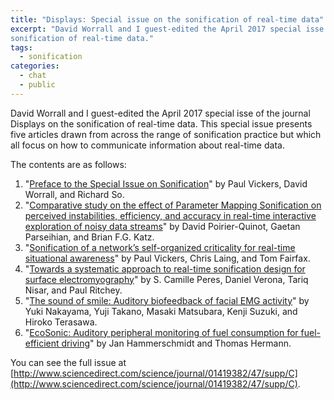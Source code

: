 ```yaml
---
title: "Displays: Special issue on the sonification of real-time data"
excerpt: "David Worrall and I guest-edited the April 2017 special isse of the journal Displays on the 
sonification of real-time data."
tags:
  - sonification
categories:
  - chat
  - public
---
```

David Worrall and I guest-edited the April 2017 special isse of the journal Displays on the 
sonification of real-time data. This special issue presents five articles drawn from
across the range of sonification practice but which all focus on how to communicate
information about real-time data.

The contents are as follows:

1. "[Preface to the Special Issue on Sonification](http://www.sciencedirect.com/science/article/pii/S0141938216302244)" by Paul Vickers, David Worrall, and Richard So.
2. "[Comparative study on the effect of Parameter Mapping Sonification on perceived instabilities, efficiency, and accuracy in real-time interactive exploration of noisy data streams](http://www.sciencedirect.com/science/article/pii/S0141938216300634)" by David Poirier-Quinot, Gaetan Parseihian, and Brian F.G. Katz.
3. "[Sonification of a network’s self-organized criticality for real-time situational awareness](http://www.sciencedirect.com/science/article/pii/S0141938216300646)" by Paul Vickers, Chris Laing, and Tom Fairfax.
4. "[Towards a systematic approach to real-time sonification design for surface electromyography](http://www.sciencedirect.com/science/article/pii/S0141938216300828)" by S. Camille Peres, Daniel Verona, Tariq Nisar, and Paul Ritchey.
5. "[The sound of smile: Auditory biofeedback of facial EMG activity](http://www.sciencedirect.com/science/article/pii/S0141938216301652)" by Yuki Nakayama, Yuji Takano, Masaki Matsubara, Kenji Suzuki, and Hiroko Terasawa.
6. "[EcoSonic: Auditory peripheral monitoring of fuel consumption for fuel-efficient driving](http://www.sciencedirect.com/science/article/pii/S0141938216301949)" by Jan Hammerschmidt and Thomas Hermann.

You can see the full issue at [http://www.sciencedirect.com/science/journal/01419382/47/supp/C](http://www.sciencedirect.com/science/journal/01419382/47/supp/C).

